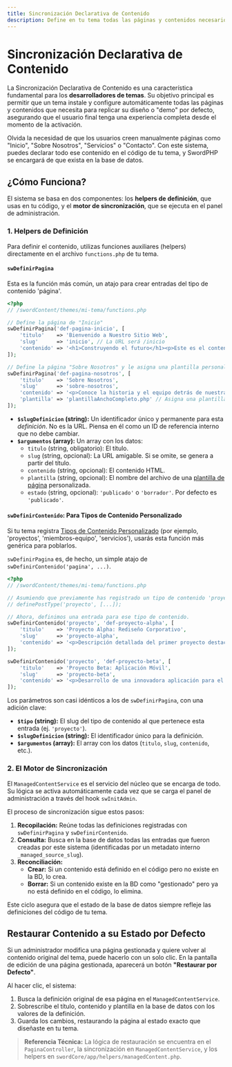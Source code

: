 ```yaml
---
title: Sincronización Declarativa de Contenido
description: Define en tu tema todas las páginas y contenidos necesarios para que funcione "out-of-the-box", replicando la experiencia de un demo.
---
```


# Sincronización Declarativa de Contenido

La Sincronización Declarativa de Contenido es una característica fundamental para los **desarrolladores de temas**. Su objetivo principal es permitir que un tema instale y configure automáticamente todas las páginas y contenidos que necesita para replicar su diseño o "demo" por defecto, asegurando que el usuario final tenga una experiencia completa desde el momento de la activación.

Olvida la necesidad de que los usuarios creen manualmente páginas como "Inicio", "Sobre Nosotros", "Servicios" o "Contacto". Con este sistema, puedes declarar todo ese contenido en el código de tu tema, y SwordPHP se encargará de que exista en la base de datos.

## ¿Cómo Funciona?

El sistema se basa en dos componentes: los **helpers de definición**, que usas en tu código, y el **motor de sincronización**, que se ejecuta en el panel de administración.

### 1. Helpers de Definición

Para definir el contenido, utilizas funciones auxiliares (helpers) directamente en el archivo `functions.php` de tu tema.

#### `swDefinirPagina`

Esta es la función más común, un atajo para crear entradas del tipo de contenido 'página'.

```php
<?php
// /swordContent/themes/mi-tema/functions.php

// Define la página de "Inicio"
swDefinirPagina('def-pagina-inicio', [
    'titulo'    => 'Bienvenido a Nuestro Sitio Web',
    'slug'      => 'inicio', // La URL será /inicio
    'contenido' => '<h1>Construyendo el futuro</h1><p>Este es el contenido de nuestra página principal...</p>',
]);

// Define la página "Sobre Nosotros" y le asigna una plantilla personalizada
swDefinirPagina('def-pagina-nosotros', [
    'titulo'    => 'Sobre Nosotros',
    'slug'      => 'sobre-nosotros',
    'contenido' => '<p>Conoce la historia y el equipo detrás de nuestra empresa.</p>',
    'plantilla' => 'plantillaAnchoCompleto.php' // Asigna una plantilla de página.
]);
```

  - **`$slugDefinicion` (string):** Un identificador único y permanente para esta *definición*. No es la URL. Piensa en él como un ID de referencia interno que no debe cambiar.
  - **`$argumentos` (array):** Un array con los datos:
      - `titulo` (string, obligatorio): El título.
      - `slug` (string, opcional): La URL amigable. Si se omite, se genera a partir del título.
      - `contenido` (string, opcional): El contenido HTML.
      - `plantilla` (string, opcional): El nombre del archivo de una [plantilla de página](https://www.google.com/search?q=/desarrollo-temas/plantillas-pagina) personalizada.
      - `estado` (string, opcional): `'publicado'` o `'borrador'`. Por defecto es `'publicado'`.

#### `swDefinirContenido`: Para Tipos de Contenido Personalizado

Si tu tema registra [Tipos de Contenido Personalizado](https://www.google.com/search?q=/desarrollo-plugins/tipos-de-contenido) (por ejemplo, 'proyectos', 'miembros-equipo', 'servicios'), usarás esta función más genérica para poblarlos.

`swDefinirPagina` es, de hecho, un simple atajo de `swDefinirContenido('pagina', ...)`.

```php
<?php
// /swordContent/themes/mi-tema/functions.php

// Asumiendo que previamente has registrado un tipo de contenido 'proyecto'
// definePostType('proyecto', [...]);

// Ahora, definimos una entrada para ese tipo de contenido.
swDefinirContenido('proyecto', 'def-proyecto-alpha', [
    'titulo'    => 'Proyecto Alpha: Rediseño Corporativo',
    'slug'      => 'proyecto-alpha',
    'contenido' => '<p>Descripción detallada del primer proyecto destacado de nuestro portafolio.</p>',
]);

swDefinirContenido('proyecto', 'def-proyecto-beta', [
    'titulo'    => 'Proyecto Beta: Aplicación Móvil',
    'slug'      => 'proyecto-beta',
    'contenido' => '<p>Desarrollo de una innovadora aplicación para el sector financiero.</p>',
]);
```

Los parámetros son casi idénticos a los de `swDefinirPagina`, con una adición clave:

  - **`$tipo` (string):** El slug del tipo de contenido al que pertenece esta entrada (ej. `'proyecto'`).
  - **`$slugDefinicion` (string):** El identificador único para la definición.
  - **`$argumentos` (array):** El array con los datos (`titulo`, `slug`, `contenido`, etc.).

### 2\. El Motor de Sincronización

El `ManagedContentService` es el servicio del núcleo que se encarga de todo. Su lógica se activa automáticamente cada vez que se carga el panel de administración a través del hook `swInitAdmin`.

El proceso de sincronización sigue estos pasos:

1.  **Recopilación:** Reúne todas las definiciones registradas con `swDefinirPagina` y `swDefinirContenido`.
2.  **Consulta:** Busca en la base de datos todas las entradas que fueron creadas por este sistema (identificadas por un metadato interno `_managed_source_slug`).
3.  **Reconciliación:**
      - **Crear:** Si un contenido está definido en el código pero no existe en la BD, lo crea.
      - **Borrar:** Si un contenido existe en la BD como "gestionado" pero ya no está definido en el código, lo elimina.

Este ciclo asegura que el estado de la base de datos siempre refleje las definiciones del código de tu tema.

## Restaurar Contenido a su Estado por Defecto

Si un administrador modifica una página gestionada y quiere volver al contenido original del tema, puede hacerlo con un solo clic. En la pantalla de edición de una página gestionada, aparecerá un botón **"Restaurar por Defecto"**.

Al hacer clic, el sistema:

1.  Busca la definición original de esa página en el `ManagedContentService`.
2.  Sobrescribe el título, contenido y plantilla en la base de datos con los valores de la definición.
3.  Guarda los cambios, restaurando la página al estado exacto que diseñaste en tu tema.

> **Referencia Técnica:** La lógica de restauración se encuentra en el `PaginaController`, la sincronización en `ManagedContentService`, y los helpers en `swordCore/app/helpers/managedContent.php`.
